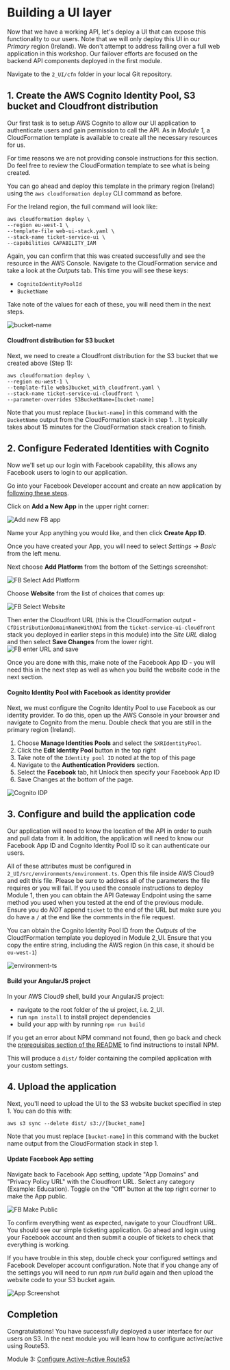 # Building a UI layer

Now that we have a working API, let's deploy a UI that can expose this
functionality to our users.  Note that we will only deploy this UI in our *Primary*
region (Ireland).  We don't attempt to address failing over a full web application in this
workshop.  Our failover efforts are focused on the backend API components deployed
in the first module.

Navigate to the `2_UI/cfn` folder in your local Git repository.

## 1. Create the AWS Cognito Identity Pool, S3 bucket and Cloudfront distribution

Our first task is to setup AWS Cognito to allow our UI application to
authenticate users and gain permission to call the API. As in *Module 1*, a CloudFormation template is available to create all the
necessary resources for us.

For time reasons we are not providing console instructions for this section.  Do
feel free to review the CloudFormation template to see what is being created.

You can go ahead and deploy this template in the primary region (Ireland) using the `aws
cloudformation deploy` CLI command as before.

For the Ireland region, the full command will look like:

    aws cloudformation deploy \
    --region eu-west-1 \
    --template-file web-ui-stack.yaml \
    --stack-name ticket-service-ui \
    --capabilities CAPABILITY_IAM

Again, you can confirm that this was created successfully and see the resource
in the AWS Console. Navigate to the CloudFormation service and take a look at
the *Outputs* tab. This time you will see these keys:

* `CognitoIdentityPoolId`
* `BucketName`
<!-- * `BucketURL` -->

Take note of the values for each of these, you will need them in the next steps.

</details>

![bucket-name](images/s3bucket-name.png)

#### Cloudfront distribution for S3 bucket
Next, we need to create a Cloudfront distribution for the S3 bucket that we created above (Step 1):

    aws cloudformation deploy \
    --region eu-west-1 \
    --template-file webs3bucket_with_cloudfront.yaml \
    --stack-name ticket-service-ui-cloudfront \
    --parameter-overrides S3BucketName=[bucket-name]

Note that you must replace `[bucket-name]` in this command with the `BucketName` output from the CloudFormation stack in step 1. . It typically takes about 15 minutes for the CloudFormation stack creation to finish. 

## 2. Configure Federated Identities with Cognito

Now we'll set up our login with Facebook capability, this allows any Facebook users to login to our application. 

Go into your Facebook Developer account and create an new application by
[following these steps](https://developers.facebook.com/apps/).

Click on **Add a New App** in the upper right corner: 

![Add new FB app](images/facebook-add-app2.png)

Name your App anything you would like, and then click **Create App ID**.

Once you have created your App, you will need to select *Settings* -> *Basic* from the left menu.

<!-- ![FB Select Settings](images/facebook-select-settings.png) -->

Next choose **Add Platform** from the bottom of the Settings screenshot:

![FB Select Add Platform](images/facebook-add-platform2.png)

Choose **Website** from the list of choices that comes up:

![FB Select Website](images/facebook-select-website.png)

Then enter the Cloudfront URL (this is the CloudFormation output - `CfDistributionDomainNameWithOAI` from the `ticket-service-ui-cloudfront` stack you deployed in earlier steps in this module) into the *Site URL* dialog
and then select **Save Changes** from the lower right.
![FB enter URL and save](images/facebook-website-url2.png)

Once you are done with this, make note of the Facebook App ID - you will need this
in the next step as well as when you build the website code in the next section.

<!-- ![Facebook Config](images/facebook-config.png) -->

#### Cognito Identity Pool with Facebook as identity provider
Next, we must configure the Cognito Identity Pool to use Facebook as our
identity provider. To do this, open up the AWS Console in your browser and
navigate to Cognito from the menu. Double check that you are still in the
primary region (Ireland).

1. Choose **Manage Identities Pools** and select the `SXRIdentityPool`.
2. Click the **Edit Identity Pool** button in the top right
3. Take note of the `Identity pool ID` noted at the top of this page
4. Navigate to the **Authentication Providers** section.
5. Select the **Facebook** tab, hit Unlock then specify your Facebook App ID
6. Save Changes at the bottom of the page.

![Cognito IDP](images/cognito-idp.png)

## 3. Configure and build the application code

Our application will need to know the location of the API in order to push and
pull data from it. In addition, the application will need to know our Facebook
App ID and Cognito Identity Pool ID so it can authenticate our users. 

All of these attributes must be configured in
`2_UI/src/environments/environment.ts`. Open this file inside AWS Cloud9 and edit
this file. Please be sure to address all of the parameters the file
requires or you will fail.  If you used the console instructions to deploy Module 1,
then you can obtain the API Gateway Endpoint using the same method you used when you
tested at the end of the previous module.  Ensure you do *NOT* append `ticket` to
the end of the URL but make sure you do have a `/` at the end like the comments in
the file request.

You can obtain the Cognito Identity Pool ID from the *Outputs* of the CloudfFormation
template you deployed in Module 2_UI.  Ensure that you copy the entire string,
including the AWS region (in this case, it should be `eu-west-1`)

![environment-ts](images/environment-ts.png)

#### Build your AngularJS project

In your AWS Cloud9 shell, build your AngularJS project:
<!-- You will need Node Package Manager (NPM) installed on your local machine
(check out the [workshop prerequisites](../README.md#prerequisites)) in order
to build the application. You can follow instructions [Dev Instance
Setup](../README_InstallDevDependencies.md) to set up a dev instance. Once you
have created your dev instance build your project by executing the following: -->

- navigate to the root folder of the ui project, i.e. 2_UI.
- run `npm install` to install project dependencies
- build your app with by running `npm run build`

If you get an error about NPM command not found, then go back and check the
[prerequisites section of the README](../README_Cloud9.md) to find instructions to install NPM.

This will produce a `dist/` folder containing the compiled application with your
custom settings.


## 4. Upload the application

Next, you'll need to upload the UI to the S3 website bucket specified in step 1. You can
do this with:

    aws s3 sync --delete dist/ s3://[bucket_name]

Note that you must replace `[bucket-name]` in this command with the bucket
name output from the CloudFormation stack in step 1.

#### Update Facebook App setting
Navigate back to Facebook App setting, update "App Domains" and "Privacy Policy URL" with the Cloudfront URL. Select any category (Example: Education). Toggle on the "Off" button at the top right corner to make the App public.

![FB Make Public](images/facebook-make-public2.png)

To confirm everything went as expected, navigate to your Cloudfront URL. You should see our
simple ticketing application. Go ahead and login using your Facebook account
and then submit a couple of tickets to check that everything is working.

If you have trouble in this step, double check your configured settings and
Facebook Developer account configuration. Note that if you change any
of the settings you will need to run *npm run build* again and then upload the website
code to your S3 bucket again.

![App Screenshot](images/app-screenshot2.png)

## Completion

Congratulations! You have successfully deployed a user interface for our users
on S3. In the next module you will learn how to configure active/active using Route53.

Module 3: [Configure Active-Active Route53](../3_Route53/README.md)
